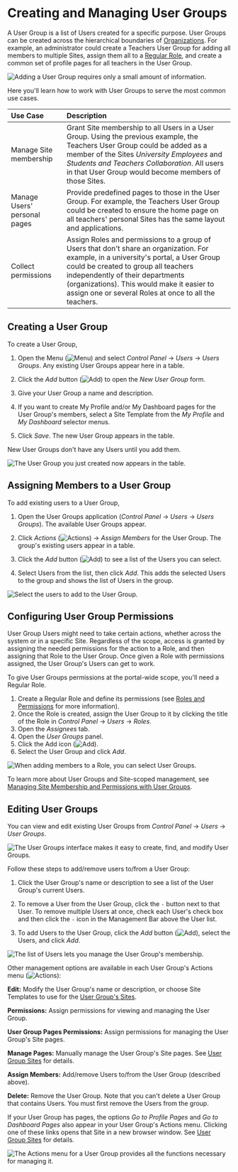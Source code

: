 # Creating and Managing User Groups

A User Group is a list of Users created for a specific purpose. User Groups can be created across the hierarchical boundaries of [Organizations](../organizations/understanding-organizations.md). For example, an administrator could create a Teachers User Group for adding all members to multiple Sites, assign them all to a [Regular Role](../roles-and-permissions.md), and create a common set of profile pages for all teachers in the User Group.

![Adding a User Group requires only a small amount of information.](./creating-and-managing-user-groups/images/01.png)

 Here you'll learn how to work with User Groups to serve the most common use cases.

| Use Case                     | Description                                    |
| :--- | :--- |
| Manage Site membership       | Grant Site membership to all Users in a User Group. Using the previous example, the Teachers User Group could be added as a member of the Sites *University Employees* and *Students and Teachers Collaboration*. All users in that User Group would become members of those Sites. |
| Manage Users' personal pages | Provide predefined pages to those in the User Group. For example, the Teachers User Group could be created to ensure the home page on all teachers' personal Sites has the same layout and applications. |
| Collect permissions          |Assign Roles and permissions to a group of Users that don't share an organization. For example, in a university's portal, a User Group could be created to group all teachers independently of their departments (organizations). This would make it easier to assign one or several Roles at once to all the teachers. |

## Creating a User Group

To create a User Group,

1. Open the Menu (![Menu](../../images/icon-menu.png)) and select *Control Panel* &rarr; *Users* &rarr; *Users Groups*. Any existing User Groups appear here in a table.

1. Click the *Add* button (![Add](../../images/icon-add.png)) to open the *New User Group* form.

1. Give your User Group a name and description.

1. If you want to create My Profile and/or My Dashboard pages for the User Group's members, select a Site Template from the *My Profile* and *My Dashboard* selector menus.

1. Click *Save*. The new User Group appears in the table.

New User Groups don't have any Users until you add them.

![The User Group you just created now appears in the table.](./creating-and-managing-user-groups/images/02.png)

## Assigning Members to a User Group

To add existing users to a User Group,

1. Open the User Groups application (*Control Panel* &rarr; *Users* &rarr; *Users Groups*). The available User Groups appear.

1. Click *Actions* (![Actions](../../images/icon-actions.png)) &rarr; *Assign Members* for the User Group. The group's existing users appear in a table.

1. Click the *Add* button (![Add](../../images/icon-add.png)) to see a list of the Users you can select.

1. Select Users from the list, then click *Add*. This adds the selected Users to the group and shows the list of Users in the group.

![Select the users to add to the User Group.](./creating-and-managing-user-groups/images/03.png)

## Configuring User Group Permissions

User Group Users might need to take certain actions, whether across the system or in a specific Site. Regardless of the scope, access is granted by assigning the needed permissions for the action to a Role, and then assigning that Role to the User Group. Once given a Role with permissions assigned, the User Group's Users can get to work.

To give User Groups permissions at the portal-wide scope, you'll need a Regular Role.

1. Create a Regular Role and define its permissions (see [Roles and Permissions](https://help.liferay.com/hc/en-us/articles/360028819032-Roles-and-Permissions) for more information).
1. Once the Role is created, assign the User Group to it by clicking the title of the Role in *Control Panel* &rarr; *Users* &rarr; *Roles*.
1. Open the *Assignees* tab.
1. Open the *User Groups* panel.
1. Click the Add icon (![Add](../../images/icon-add.png)).
1. Select the User Group and click *Add*.

![When adding members to a Role, you can select User Groups.](./creating-and-managing-user-groups/images/07.png)

To learn more about User Groups and Site-scoped management, see [Managing Site Membership and Permissions with User Groups](./managing-site-membership-and-permissions-with-user-groups.md).

## Editing User Groups

You can view and edit existing User Groups from *Control Panel* &rarr; *Users* &rarr; *User Groups*.

![The User Groups interface makes it easy to create, find, and modify User Groups.](./creating-and-managing-user-groups/images/02.png)

Follow these steps to add/remove users to/from a User Group:

1. Click the User Group's name or description to see a list of the User Group's current Users.

1. To remove a User from the User Group, click the `-` button next to that User. To remove multiple Users at once, check each User's check box and then click the `-` icon in the Management Bar above the User list.

1. To add Users to the User Group, click the *Add* button (![Add](../../images/icon-add.png)), select the Users, and click *Add*.

![The list of Users lets you manage the User Group's membership.](./creating-and-managing-user-groups/images/05.png)

Other management options are available in each User Group's Actions menu (![Actions](../../images/icon-actions.png)):

**Edit:** Modify the User Group's name or description, or choose Site Templates to use for the [User Group's Sites](./user-group-sites.md).

**Permissions:** Assign permissions for viewing and managing the User Group.

**User Group Pages Permissions:** Assign permissions for managing the User Group's Site pages.

**Manage Pages:** Manually manage the User Group's Site pages. See [User Group Sites](./user-group-sites.md#creating-user-group-sites-manually) for details.

**Assign Members:** Add/remove Users to/from the User Group (described above).

**Delete:** Remove the User Group. Note that you can't delete a User Group that contains Users. You must first remove the Users from the group.

If your User Group has pages, the options *Go to Profile Pages* and *Go to Dashboard Pages* also appear in your User Group's Actions menu. Clicking one of these links opens that Site in a new browser window. See [User Group Sites](./user-group-sites.md) for details.

![The Actions menu for a User Group provides all the functions necessary for managing it.](./creating-and-managing-user-groups/images/06.png)
